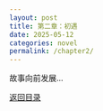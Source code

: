 ```yaml
---
layout: post
title: 第二章：初遇
date: 2025-05-12
categories: novel
permalink: /chapter2/
---
```


故事向前发展...

[返回目录](/chapters/)
